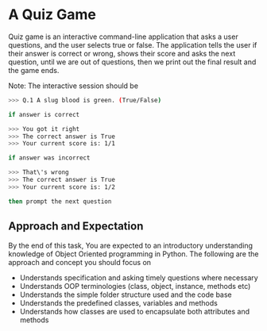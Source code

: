 # A Quiz Game

Quiz game is an interactive command-line application that asks a user  questions, and the user selects true or false. The application tells the user if their answer is correct or wrong, shows their score and asks the next question, until we are out of questions, then we print out the final result and the game ends.

Note: The interactive session should be

```bash
>>> Q.1 A slug blood is green. (True/False)

if answer is correct

>>> You got it right
>>> The correct answer is True 
>>> Your current score is: 1/1

if answer was incorrect

>>> That\'s wrong
>>> The correct answer is True 
>>> Your current score is: 1/2

then prompt the next question

```

## Approach and Expectation

By the end of this task, You are expected to an introductory understanding knowledge of Object Oriented programming in Python. The following are the approach and concept you should focus on

- Understands specification and asking timely questions where necessary
- Understands OOP terminologies (class, object, instance, methods etc)
- Understands the simple folder structure used and the code base
- Understands the predefined classes, variables and methods
- Understands how classes are used to encapsulate both attributes and methods
